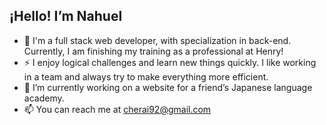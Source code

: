 ## ¡Hello! I’m Nahuel

- 🌱 I'm a full stack web developer, with specialization in back-end. Currently, I am finishing my training as a professional at Henry!
- ⚡ I enjoy logical challenges and learn new things quickly. I like working in a team and always try to make everything more efficient.
- 🔭 I’m currently working on a website for a friend’s Japanese language academy.
- 📫 You can reach me at cherai92@gmail.com
